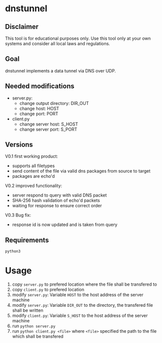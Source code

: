 # dnstunnel

## Disclaimer

This tool is for educational purposes only. Use this tool only at your own systems and consider all local laws and regulations.

## Goal

dnstunnel implements a data tunnel via DNS over UDP. 

## Needed modifications

- server.py:
  - change output directory: DIR_OUT
  - change host: HOST
  - change port: PORT
- client.py
  - change server host: S_HOST
  - change server port: S_PORT


## Versions

V0.1 first working product:
  - supports all filetypes
  - send content of the file via valid dns packages from source to target
  - packages are echo'd

V0.2 improved functionality:
  - server respond to query with valid DNS packet
  - SHA-256 hash validation of echo'd packets
  - waiting for response to ensure correct order

V0.3 Bug fix:
  - response id is now updated and is taken from query


## Requirements

`python3`

# Usage

1. copy `server.py` to prefered location where the file shall be transfered to
2. copy `client.py` to prefered location
3. modify `server.py`: Variable `HOST` to the host address of the server machine
4. modify `server.py`: Variable `DIR_OUT` to the directory, the transfered file shall be written
5. modify `client.py`: Variable `S_HOST` to the host address of the server machine
6. run `python server.py`
7. run `python client.py <file>` where `<file>` specified the path to the file which shall be transfered

